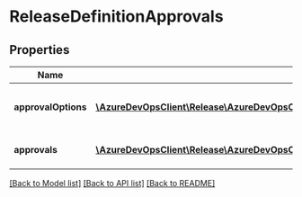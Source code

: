 # ReleaseDefinitionApprovals

## Properties
Name | Type | Description | Notes
------------ | ------------- | ------------- | -------------
**approvalOptions** | [**\AzureDevOpsClient\Release\AzureDevOpsClient\Release\Model\ApprovalOptions**](ApprovalOptions.md) | Gets or sets the approval options. | [optional] 
**approvals** | [**\AzureDevOpsClient\Release\AzureDevOpsClient\Release\Model\ReleaseDefinitionApprovalStep[]**](ReleaseDefinitionApprovalStep.md) | Gets or sets the approvals. | [optional] 

[[Back to Model list]](../README.md#documentation-for-models) [[Back to API list]](../README.md#documentation-for-api-endpoints) [[Back to README]](../README.md)


